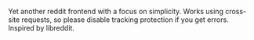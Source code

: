 Yet another reddit frontend with a focus on simplicity. Works using cross-site requests, so please disable tracking protection if you get errors. Inspired by libreddit.
